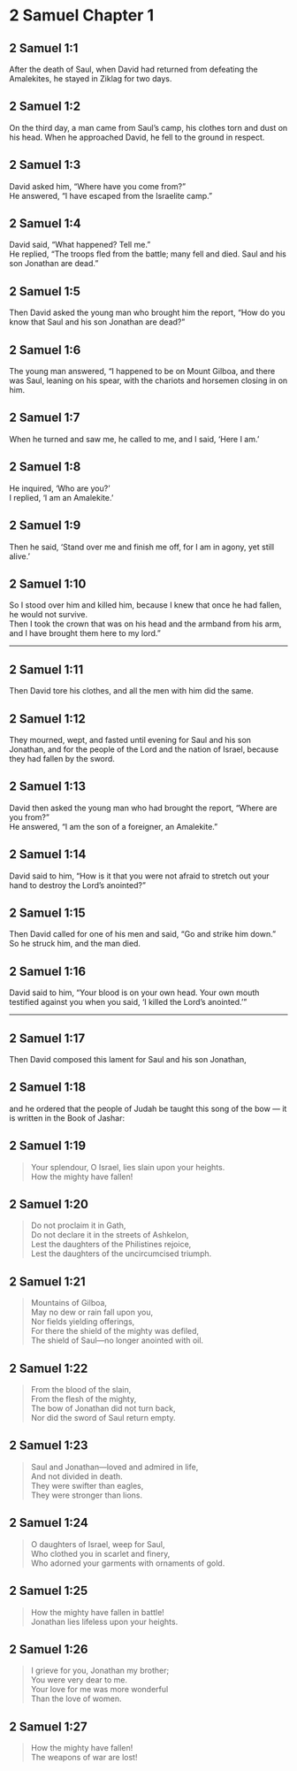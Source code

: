 # 2 Samuel Chapter 1

## 2 Samuel 1:1

After the death of Saul, when David had returned from defeating the Amalekites, he stayed in Ziklag for two days.

## 2 Samuel 1:2

On the third day, a man came from Saul’s camp, his clothes torn and dust on his head. When he approached David, he fell to the ground in respect.

## 2 Samuel 1:3

David asked him, “Where have you come from?”  
He answered, “I have escaped from the Israelite camp.”

## 2 Samuel 1:4

David said, “What happened? Tell me.”  
He replied, “The troops fled from the battle; many fell and died. Saul and his son Jonathan are dead.”

## 2 Samuel 1:5

Then David asked the young man who brought him the report, “How do you know that Saul and his son Jonathan are dead?”

## 2 Samuel 1:6

The young man answered, “I happened to be on Mount Gilboa, and there was Saul, leaning on his spear, with the chariots and horsemen closing in on him.

## 2 Samuel 1:7

When he turned and saw me, he called to me, and I said, ‘Here I am.’

## 2 Samuel 1:8

He inquired, ‘Who are you?’  
I replied, ‘I am an Amalekite.’

## 2 Samuel 1:9

Then he said, ‘Stand over me and finish me off, for I am in agony, yet still alive.’

## 2 Samuel 1:10

So I stood over him and killed him, because I knew that once he had fallen, he would not survive.  
Then I took the crown that was on his head and the armband from his arm, and I have brought them here to my lord.”

---

## 2 Samuel 1:11

Then David tore his clothes, and all the men with him did the same.

## 2 Samuel 1:12

They mourned, wept, and fasted until evening for Saul and his son Jonathan, and for the people of the Lord and the nation of Israel, because they had fallen by the sword.

## 2 Samuel 1:13

David then asked the young man who had brought the report, “Where are you from?”  
He answered, “I am the son of a foreigner, an Amalekite.”

## 2 Samuel 1:14

David said to him, “How is it that you were not afraid to stretch out your hand to destroy the Lord’s anointed?”

## 2 Samuel 1:15

Then David called for one of his men and said, “Go and strike him down.”  
So he struck him, and the man died.

## 2 Samuel 1:16

David said to him, “Your blood is on your own head. Your own mouth testified against you when you said, ‘I killed the Lord’s anointed.’”

---

## 2 Samuel 1:17

Then David composed this lament for Saul and his son Jonathan,

## 2 Samuel 1:18

and he ordered that the people of Judah be taught this song of the bow — it is written in the Book of Jashar:

## 2 Samuel 1:19

> Your splendour, O Israel, lies slain upon your heights.  
> How the mighty have fallen!

## 2 Samuel 1:20

> Do not proclaim it in Gath,  
> Do not declare it in the streets of Ashkelon,  
> Lest the daughters of the Philistines rejoice,  
> Lest the daughters of the uncircumcised triumph.

## 2 Samuel 1:21

> Mountains of Gilboa,  
> May no dew or rain fall upon you,  
> Nor fields yielding offerings,  
> For there the shield of the mighty was defiled,  
> The shield of Saul—no longer anointed with oil.

## 2 Samuel 1:22

> From the blood of the slain,  
> From the flesh of the mighty,  
> The bow of Jonathan did not turn back,  
> Nor did the sword of Saul return empty.

## 2 Samuel 1:23

> Saul and Jonathan—loved and admired in life,  
> And not divided in death.  
> They were swifter than eagles,  
> They were stronger than lions.

## 2 Samuel 1:24

> O daughters of Israel, weep for Saul,  
> Who clothed you in scarlet and finery,  
> Who adorned your garments with ornaments of gold.

## 2 Samuel 1:25

> How the mighty have fallen in battle!  
> Jonathan lies lifeless upon your heights.

## 2 Samuel 1:26

> I grieve for you, Jonathan my brother;  
> You were very dear to me.  
> Your love for me was more wonderful  
> Than the love of women.

## 2 Samuel 1:27

> How the mighty have fallen!  
> The weapons of war are lost!
